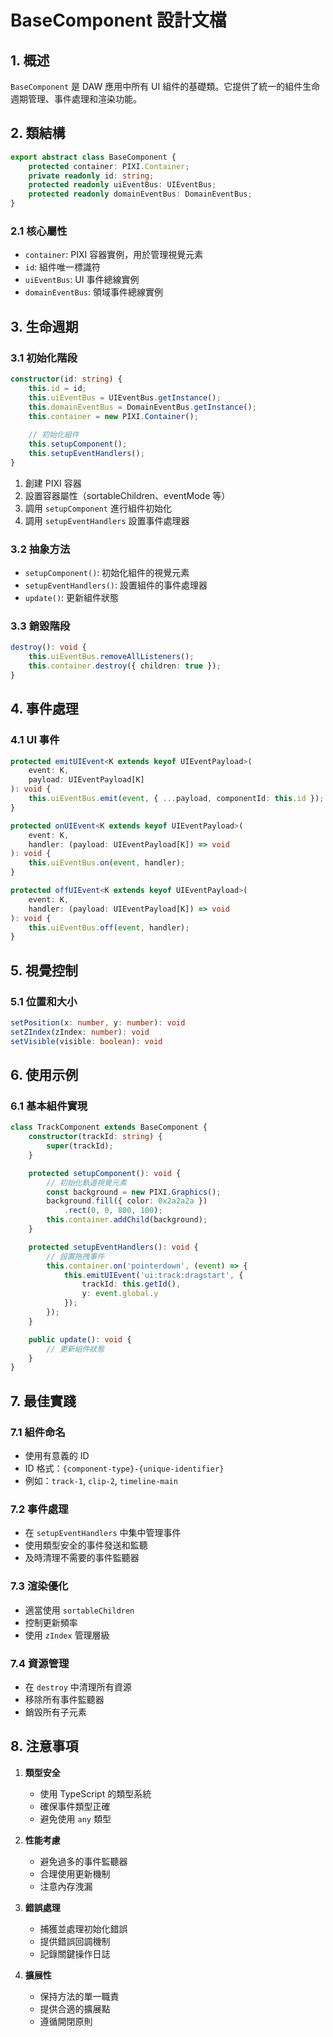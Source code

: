 # BaseComponent 設計文檔

## 1. 概述

`BaseComponent` 是 DAW 應用中所有 UI 組件的基礎類。它提供了統一的組件生命週期管理、事件處理和渲染功能。

## 2. 類結構

```typescript
export abstract class BaseComponent {
    protected container: PIXI.Container;
    private readonly id: string;
    protected readonly uiEventBus: UIEventBus;
    protected readonly domainEventBus: DomainEventBus;
}
```

### 2.1 核心屬性

- `container`: PIXI 容器實例，用於管理視覺元素
- `id`: 組件唯一標識符
- `uiEventBus`: UI 事件總線實例
- `domainEventBus`: 領域事件總線實例

## 3. 生命週期

### 3.1 初始化階段

```typescript
constructor(id: string) {
    this.id = id;
    this.uiEventBus = UIEventBus.getInstance();
    this.domainEventBus = DomainEventBus.getInstance();
    this.container = new PIXI.Container();
    
    // 初始化組件
    this.setupComponent();
    this.setupEventHandlers();
}
```

1. 創建 PIXI 容器
2. 設置容器屬性（sortableChildren、eventMode 等）
3. 調用 `setupComponent` 進行組件初始化
4. 調用 `setupEventHandlers` 設置事件處理器

### 3.2 抽象方法

- `setupComponent()`: 初始化組件的視覺元素
- `setupEventHandlers()`: 設置組件的事件處理器
- `update()`: 更新組件狀態

### 3.3 銷毀階段

```typescript
destroy(): void {
    this.uiEventBus.removeAllListeners();
    this.container.destroy({ children: true });
}
```

## 4. 事件處理

### 4.1 UI 事件

```typescript
protected emitUIEvent<K extends keyof UIEventPayload>(
    event: K,
    payload: UIEventPayload[K]
): void {
    this.uiEventBus.emit(event, { ...payload, componentId: this.id });
}

protected onUIEvent<K extends keyof UIEventPayload>(
    event: K,
    handler: (payload: UIEventPayload[K]) => void
): void {
    this.uiEventBus.on(event, handler);
}

protected offUIEvent<K extends keyof UIEventPayload>(
    event: K,
    handler: (payload: UIEventPayload[K]) => void
): void {
    this.uiEventBus.off(event, handler);
}
```

## 5. 視覺控制

### 5.1 位置和大小

```typescript
setPosition(x: number, y: number): void
setZIndex(zIndex: number): void
setVisible(visible: boolean): void
```

## 6. 使用示例

### 6.1 基本組件實現

```typescript
class TrackComponent extends BaseComponent {
    constructor(trackId: string) {
        super(trackId);
    }

    protected setupComponent(): void {
        // 初始化軌道視覺元素
        const background = new PIXI.Graphics();
        background.fill({ color: 0x2a2a2a })
            .rect(0, 0, 800, 100);
        this.container.addChild(background);
    }

    protected setupEventHandlers(): void {
        // 設置拖拽事件
        this.container.on('pointerdown', (event) => {
            this.emitUIEvent('ui:track:dragstart', {
                trackId: this.getId(),
                y: event.global.y
            });
        });
    }

    public update(): void {
        // 更新組件狀態
    }
}
```

## 7. 最佳實踐

### 7.1 組件命名

- 使用有意義的 ID
- ID 格式：`{component-type}-{unique-identifier}`
- 例如：`track-1`, `clip-2`, `timeline-main`

### 7.2 事件處理

- 在 `setupEventHandlers` 中集中管理事件
- 使用類型安全的事件發送和監聽
- 及時清理不需要的事件監聽器

### 7.3 渲染優化

- 適當使用 `sortableChildren`
- 控制更新頻率
- 使用 `zIndex` 管理層級

### 7.4 資源管理

- 在 `destroy` 中清理所有資源
- 移除所有事件監聽器
- 銷毀所有子元素

## 8. 注意事項

1. **類型安全**
   - 使用 TypeScript 的類型系統
   - 確保事件類型正確
   - 避免使用 `any` 類型

2. **性能考慮**
   - 避免過多的事件監聽器
   - 合理使用更新機制
   - 注意內存洩漏

3. **錯誤處理**
   - 捕獲並處理初始化錯誤
   - 提供錯誤回調機制
   - 記錄關鍵操作日誌

4. **擴展性**
   - 保持方法的單一職責
   - 提供合適的擴展點
   - 遵循開閉原則 
